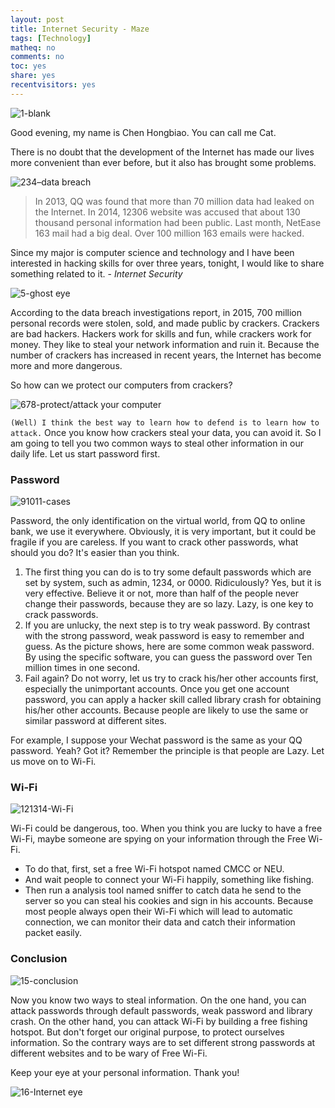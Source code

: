 ```yaml
---
layout: post 
title: Internet Security - Maze
tags: [Technology]
matheq: no
comments: no
toc: yes
share: yes
recentvisitors: yes
---
```


![1-blank](http://ww2.sinaimg.cn/large/8935112bjw1ez8r1bia52j20zk0k0dmt.jpg)

Good evening, my name is Chen Hongbiao. You can call me Cat. 

There is no doubt that the development of the Internet has made our lives more convenient than ever before, but it also has brought some problems.

![234–data breach](http://ww1.sinaimg.cn/large/8935112bjw1ez8r26vwsbj20zk0k07dn.jpg)

>In 2013, QQ was found that more than 70 million data had leaked on the Internet.
>In 2014, 12306 website was accused that about 130 thousand personal information had been public.
>Last month, NetEase 163 mail had a big deal. Over 100 million 163 emails were hacked.

Since my major is computer science and technology and I have been interested in hacking skills for over three years, tonight, I would like to share something related to it. - *Internet Security*

![5-ghost eye](http://ww4.sinaimg.cn/large/8935112bjw1ez8r3marcxj20zk0k0aes.jpg)

According to the data breach investigations report, in 2015, 700 million personal records were stolen, sold, and made public by crackers. Crackers are bad hackers. Hackers work for skills and fun, while crackers work for money. They like to steal your network information and ruin it. Because the number of crackers has increased in recent years, the Internet has become more and more dangerous.

So how can we protect our computers from crackers?

![678-protect/attack your computer](http://ww4.sinaimg.cn/large/8935112bjw1ez8r6brtlbj20zk0k0tio.jpg)

`(Well) I think the best way to learn how to defend is to learn how to attack.` Once you know how crackers steal your data, you can avoid it. So I am going to tell you two common ways to steal other information in our daily life. Let us start password first.

### Password

![91011-cases](http://ww4.sinaimg.cn/large/8935112bjw1ez8rcv9at3j20zk0k0k24.jpg)

Password, the only identification on the virtual world, from QQ to online bank, we use it everywhere. Obviously, it is very important, but it could be fragile if you are careless. If you want to crack other passwords, what should you do? It's easier than you think.

1. The first thing you can do is to try some default passwords which are set by system, such as admin, 1234, or 0000. Ridiculously? Yes, but it is very effective.  Believe it or not, more than half of the people never change their passwords, because they are so lazy. Lazy, is one key to crack passwords.
2. If you are unlucky, the next step is to try weak password. By contrast with the strong password, weak password is easy to remember and guess. As the picture shows, here are some common weak password. By using the specific software, you can guess the password over Ten million times in one second.
3. Fail again? Do not worry, let us try to crack his/her other accounts first, especially the unimportant accounts. Once you get one account password, you can apply a hacker skill called library crash for obtaining his/her other accounts. Because people are likely to use the same or similar password at different sites.

For example, I suppose your Wechat password is the same as your QQ password. Yeah? 
Got it? Remember the principle is that people are Lazy. Let us move on to Wi-Fi.

### Wi-Fi

![121314-Wi-Fi](http://ww4.sinaimg.cn/large/8935112bjw1ez8rfmgocgj20zk0k0amg.jpg)

Wi-Fi could be dangerous, too. When you think you are lucky to have a free Wi-Fi, maybe someone are spying on your information through the Free Wi-Fi.

- To do that, first, set a free Wi-Fi hotspot named CMCC or NEU.
- And wait people to connect your Wi-Fi happily, something like fishing.
- Then run a analysis tool named sniffer to catch data he send to the server so you can steal his cookies and sign in his accounts. Because most people always open their Wi-Fi which will lead to automatic connection, we can monitor their data and catch their information packet easily.

### Conclusion

![15-conclusion](http://ww4.sinaimg.cn/large/8935112bjw1ez8rhq5crrj20zk0k0n6e.jpg)

Now you know two ways to steal information.
On the one hand, you can attack passwords through default passwords, weak password and library crash. On the other hand, you can attack Wi-Fi by building a free fishing hotspot. But don't forget our original purpose, to protect ourselves information. So the contrary ways are to set different strong passwords at different websites and to be wary of Free Wi-Fi.

Keep your eye at your personal information. Thank you!

![16-Internet eye](http://ww2.sinaimg.cn/large/8935112bjw1ez8rkusuqpj20zk0k0tfe.jpg)

